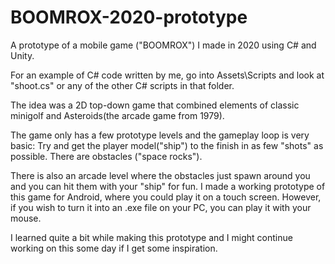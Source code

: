 # BOOMROX-2020-prototype
A prototype of a mobile game ("BOOMROX") I made in 2020 using C# and Unity.

For an example of C# code written by me, go into Assets\Scripts and look at "shoot.cs" or any of the other C# scripts in that folder.

The idea was a 2D top-down game that combined elements of classic minigolf and Asteroids(the arcade game from 1979).

The game only has a few prototype levels and the gameplay loop is very basic: Try and get the player model("ship") to the finish in as few "shots" as possible. There are obstacles ("space rocks").

There is also an arcade level where the obstacles just spawn around you and you can hit them with your "ship" for fun. I made a working prototype of this game for Android, where you could play it on a touch screen. However, if you wish to turn it into an .exe file on your PC, you can play it with your mouse.

I learned quite a bit while making this prototype and I might continue working on this some day if I get some inspiration.
